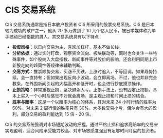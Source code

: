 # CIS 交易系统

CIS 交易系统通常是指日本散户投资者 CIS 所采用的股票交易系统。CIS 是日本较为成功的散户之一，他从 20 多万做到了 10 几个亿人民币，被日本媒体称为单手撼动日经指数的男人。其交易系统具有以下特点：

- **投资风格**：以日内交易为主，喜欢加杠杆，基本不做长线。
- **分析依据**：通过实时盯盘，观察资金流向、板块联动等，同时也会关注一些特殊事件，如个股纳入大盘指数、新闻事件等对股价的影响，还会利用同期上市新股走向的趋同性等规律来辅助判断。
- **交易方式**：推崇顺势交易，买涨不买跌，上涨时追入，不等回调。如果趋势持续，会一直持有；但如果出现反向小波动，会立即离场。不过，他也并非完全教条，在外围新闻引起的大幅高开和低开时，也会进行抄底摸顶操作。
- **止损策略**：非常重视止损，坚决避免大亏。止损手法上，没有固定止损额，基本上买入一个小时后感觉不对就会离场，是主观止损和时间止损的结合。
- **胜率与赔率**：这是一个以赔率为核心的体系，其对未来 24 小时行情的胜率为 60%，对未来 2 周行情的胜率只有 30%。大多数交易小亏，偶尔会有大的盈利，部分交易的盈利能达到 15 倍 - 20 倍。

CIS 的交易系统强调对市场短期波动的把握，通过严格止损和追求高赔率的交易来实现盈利，适合风险承受能力较高、对市场敏感度强且有足够时间盯盘的投资者。
